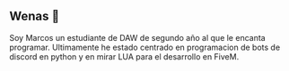 ## Wenas 👋

Soy Marcos un estudiante de DAW de segundo año al que le encanta programar. 
Ultimamente he estado centrado en programacion de bots de discord en python y en mirar LUA para el desarrollo en FiveM.
